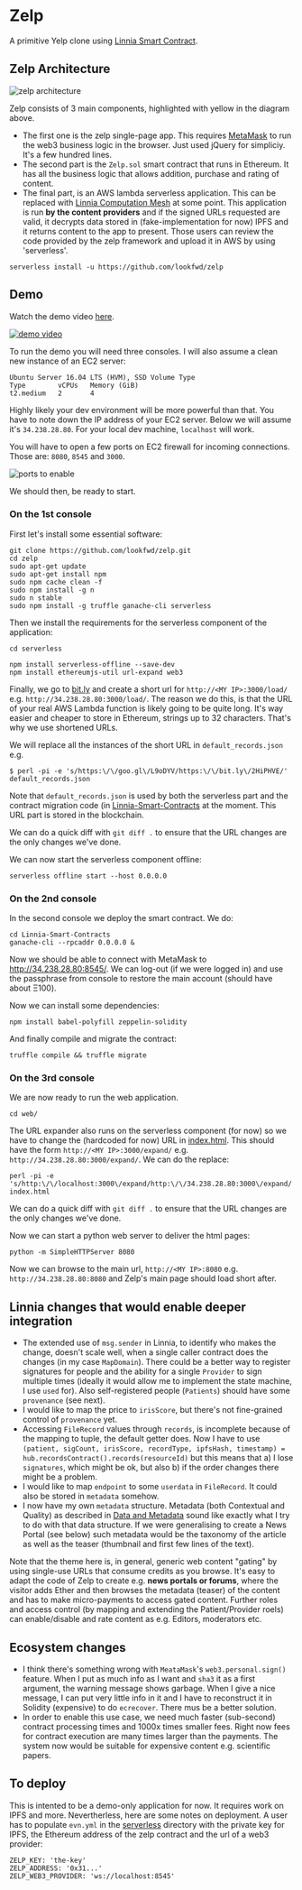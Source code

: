 # Zelp

A primitive Yelp clone using [Linnia Smart Contract](https://github.com/ConsenSys/Linnia-Smart-Contracts/issues/18).


## Zelp Architecture

![zelp architecture](zelp.png)

Zelp consists of 3 main components, highlighted with yellow in the diagram above.

* The first one is the zelp single-page app. This requires [MetaMask](https://metamask.io/) to run the web3 business logic in the browser. Just used jQuery for simpliciy. It's a few hundred lines.
* The second part is the `Zelp.sol` smart contract that runs in Ethereum. It has all the business logic that allows addition, purchase and rating of content.
* The final part, is an AWS lambda serverless application. This can be replaced with [Linnia Computation Mesh](https://github.com/ConsenSys/linnia-resources/blob/master/Technical-Whitepaper.md#7-data-computation) at some point. This application is run **by the content providers** and if the signed URLs requested are valid, it decrypts data stored in (fake-implementation for now) IPFS and it returns content to the app to present. Those users can review the code provided by the zelp framework and upload it in AWS by using 'serverless'.

```
serverless install -u https://github.com/lookfwd/zelp
```

## Demo

Watch the demo video [here](https://www.youtube.com/watch?v=HCEWzzKAGSY).

[![demo video](play.png)](https://www.youtube.com/watch?v=HCEWzzKAGSY)

To run the demo you will need three consoles. I will also assume a clean new instance of an EC2 server:

```
Ubuntu Server 16.04 LTS (HVM), SSD Volume Type
Type        vCPUs   Memory (GiB)
t2.medium   2       4
```

Highly likely your dev environment will be more powerful than that. You have to note down the IP address of your EC2 server. Below we will assume it's `34.238.28.80`. For your local dev machine, `localhost` will work.

You will have to open a few ports on EC2 firewall for incoming connections. Those are: `8080`, `8545` and `3000`.

![ports to enable](images/ports-to-enable.png)

We should then, be ready to start.

### On the 1st console

First let's install some essential software:

```
git clone https://github.com/lookfwd/zelp.git
cd zelp
sudo apt-get update
sudo apt-get install npm
sudo npm cache clean -f
sudo npm install -g n
sudo n stable
sudo npm install -g truffle ganache-cli serverless
```

Then we install the requirements for the serverless component of the application:

```
cd serverless

npm install serverless-offline --save-dev
npm install ethereumjs-util url-expand web3
```

Finally, we go to [bit.ly](bit.ly) and create a short url for `http://<MY IP>:3000/load/` e.g. `http://34.238.28.80:3000/load/`. The reason we do this, is that the URL of your real AWS Lambda function is likely going to be quite long. It's way easier and cheaper to store in Ethereum, strings up to 32 characters. That's why we use shortened URLs.

We will replace all the instances of the short URL in `default_records.json` e.g.

```
$ perl -pi -e 's/https:\/\/goo.gl\/L9oDYV/https:\/\/bit.ly\/2HiPHVE/' default_records.json
```

Note that `default_records.json` is used by both the serverless part and the contract migration code (in [Linnia-Smart-Contracts](Linnia-Smart-Contracts/migrations/2_deploy_contracts.js) at the moment. This URL part is stored in the blockchain.

We can do a quick diff with `git diff .` to ensure that the URL changes are the only changes we've done.

We can now start the serverless component offline:

```
serverless offline start --host 0.0.0.0
```

### On the 2nd console

In the second console we deploy the smart contract. We do:

```
cd Linnia-Smart-Contracts
ganache-cli --rpcaddr 0.0.0.0 &
```

Now we should be able to connect with MetaMask to http://34.238.28.80:8545/. We can log-out (if we were logged in) and use the passphrase from console to restore the main account (should have about Ξ100).

Now we can install some dependencies:

```
npm install babel-polyfill zeppelin-solidity
```

And finally compile and migrate the contract:

```
truffle compile && truffle migrate
```

### On the 3rd console

We are now ready to run the web application.

```
cd web/
```

The URL expander also runs on the serverless component (for now) so we have to change the (hardcoded for now) URL in [index.html](web/index.html). This should have the form `http://<MY IP>:3000/expand/` e.g. `http://34.238.28.80:3000/expand/`. We can do the replace:

```
perl -pi -e 's/http:\/\/localhost:3000\/expand/http:\/\/34.238.28.80:3000\/expand/' index.html
```

We can do a quick diff with `git diff .` to ensure that the URL changes are the only changes we've done.

Now we can start a python web server to deliver the html pages: 

```
python -m SimpleHTTPServer 8080
```

Now we can browse to the main url, `http://<MY IP>:8080` e.g. `http://34.238.28.80:8080` and Zelp's main page should load short after.


## Linnia changes that would enable deeper integration

* The extended use of `msg.sender` in Linnia, to identify who makes the change, doesn't scale well, when a single caller contract does the changes (in my case `MapDomain`). There could be a better way to register signatures for people and the ability for a single `Provider` to sign multiple times (ideally it would allow me to implement the state machine, I use `used` for). Also self-registered people (`Patients`) should have some `provenance` (see next).
* I would like to map the price to `irisScore`, but there's not fine-grained control of `provenance` yet.
* Accessing `FileRecord` values through `records`, is incomplete because of the mapping to tuple, the default getter does. Now I have to use `(patient, sigCount, irisScore, recordType, ipfsHash, timestamp) = hub.recordsContract().records(resourceId)` but this means that a) I lose `signatures`, which might be ok, but also b) if the order changes there might be a problem.
* I would like to map `endpoint` to some `userdata` in `FileRecord`. It could also be stored in `metadata` somehow.
* I now have my own `metadata` structure. Metadata (both Contextual and Quality) as described in [Data and Metadata](https://github.com/ConsenSys/linnia-resources/blob/master/Technical-Whitepaper.md#5-data-and-metadata) sound like exactly what I try to do with that data structure. If we were generalising to create a News Portal (see below) such metadata would be the taxonomy of the article as well as the teaser (thumbnail and first few lines of the text).

Note that the theme here is, in general, generic web content "gating" by using single-use URLs that consume credits as you browse. It's easy to adapt the code of Zelp to create e.g. **news portals or forums**, where the visitor adds Ether and then browses the metadata (teaser) of the content and has to make micro-payments to access gated content. Further roles and access control (by mapping and extending the Patient/Provider roels) can enable/disable and rate content as e.g. Editors, moderators etc.

## Ecosystem changes

* I think there's something wrong with `MeataMask`'s `web3.personal.sign()` feature. When I put as much info as I want and `sha3` it as a first argument, the warning message shows garbage. When I give a nice message, I can put very little info in it and I have to reconstruct it in Solidity (expensive) to do `ecrecover`. There mus be a better solution.
* In order to enable this use case, we need much faster (sub-second) contract processing times and 1000x times smaller fees. Right now fees for contract execution are many times larger than the payments. The system now would be suitable for expensive content e.g. scientific papers.

## To deploy

This is intented to be a demo-only application for now. It requires work on IPFS and more. Nevertherless, here are some notes on deployment. A user has to populate `evn.yml` in the [serverless](serverless) directory with the private key for IPFS, the Ethereum address of the zelp contract and the url of a web3 provider:

```
ZELP_KEY: 'the-key'
ZELP_ADDRESS: '0x31...'
ZELP_WEB3_PROVIDER: 'ws://localhost:8545'
```
